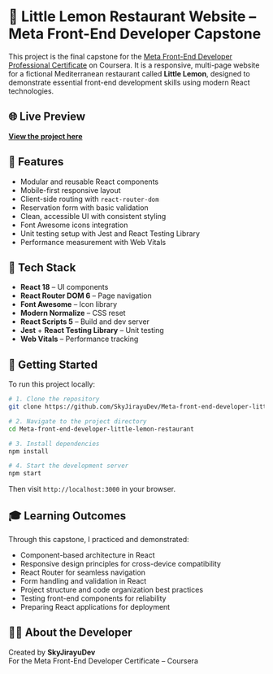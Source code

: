 # 🍋 Little Lemon Restaurant Website – Meta Front-End Developer Capstone

This project is the final capstone for the [Meta Front-End Developer Professional Certificate](https://www.coursera.org/professional-certificates/meta-front-end-developer) on Coursera. It is a responsive, multi-page website for a fictional Mediterranean restaurant called **Little Lemon**, designed to demonstrate essential front-end development skills using modern React technologies.

## 🌐 Live Preview

**[View the project here](https://skyjirayudev.github.io/Meta-front-end-developer-little-lemon-restaurant/)**

## 📌 Features

- Modular and reusable React components  
- Mobile-first responsive layout  
- Client-side routing with `react-router-dom`  
- Reservation form with basic validation  
- Clean, accessible UI with consistent styling  
- Font Awesome icons integration  
- Unit testing setup with Jest and React Testing Library  
- Performance measurement with Web Vitals

## 🔧 Tech Stack

- **React 18** – UI components  
- **React Router DOM 6** – Page navigation  
- **Font Awesome** – Icon library  
- **Modern Normalize** – CSS reset  
- **React Scripts 5** – Build and dev server  
- **Jest** + **React Testing Library** – Unit testing  
- **Web Vitals** – Performance tracking

## 🚀 Getting Started

To run this project locally:

```bash
# 1. Clone the repository
git clone https://github.com/SkyJirayuDev/Meta-front-end-developer-little-lemon-restaurant.git

# 2. Navigate to the project directory
cd Meta-front-end-developer-little-lemon-restaurant

# 3. Install dependencies
npm install

# 4. Start the development server
npm start
```

Then visit `http://localhost:3000` in your browser.

## 🎓 Learning Outcomes

Through this capstone, I practiced and demonstrated:

- Component-based architecture in React  
- Responsive design principles for cross-device compatibility  
- React Router for seamless navigation  
- Form handling and validation in React  
- Project structure and code organization best practices  
- Testing front-end components for reliability  
- Preparing React applications for deployment

## 👨‍💻 About the Developer

Created by **SkyJirayuDev**  
For the Meta Front-End Developer Certificate – Coursera